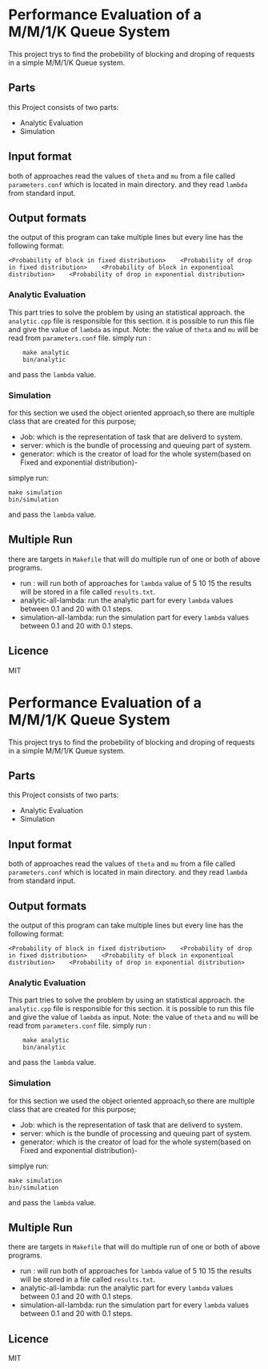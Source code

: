 # Performance Evaluation of a M/M/1/K Queue System
This project trys to find the probebility of blocking and droping of requests in a simple M/M/1/K Queue system.

## Parts
this Project consists of two parts:
- Analytic Evaluation
- Simulation

## Input format
both of approaches read the values of `theta` and `mu` from a file called `parameters.conf` which is located in main directory. and they read `lambda` from standard input.

## Output formats
the output of this program can take multiple lines but every line has the following format:
```
<Probability of block in fixed distribution>    <Probability of drop in fixed distribution>    <Probability of block in exponentioal distribution>    <Probability of drop in exponential distribution>
```

### Analytic Evaluation
This part tries to solve the problem by using an statistical approach. the `analytic.cpp` file is responsible for this section. it is possible to run this file and give the value of `lambda` as input.
Note: the value of `theta` and `mu` will be read from `parameters.conf` file.
simply run :
```
    make analytic
    bin/analytic
```
and pass the `lambda` value.

### Simulation
for this section we used the object oriented approach,so there are multiple class that are created for this purpose;
- Job: which is the representation of task that are deliverd to system.
- server: which is the bundle of processing and queuing part of system.
- generator: which is the creator of load for the whole system(based on Fixed and exponential distribution)- 

simplye run:
```
make simulation
bin/simulation
```
and pass the `lambda` value.

## Multiple Run
there are targets in `Makefile` that will do multiple run of one or both of above programs.
- run : will run both of approaches for `lambda` value of 5 10 15 the results will be stored in a file called `results.txt`.
- analytic-all-lambda: run the analytic part for every `lambda` values between 0.1 and 20 with 0.1 steps.
- simulation-all-lambda: run the simulation part for every `lambda` values between 0.1 and 20 with 0.1 steps.

## Licence
MIT
# Performance Evaluation of a M/M/1/K Queue System
This project trys to find the probebility of blocking and droping of requests in a simple M/M/1/K Queue system.

## Parts
this Project consists of two parts:
- Analytic Evaluation
- Simulation

## Input format
both of approaches read the values of `theta` and `mu` from a file called `parameters.conf` which is located in main directory. and they read `lambda` from standard input.

## Output formats
the output of this program can take multiple lines but every line has the following format:
```
<Probability of block in fixed distribution>    <Probability of drop in fixed distribution>    <Probability of block in exponentioal distribution>    <Probability of drop in exponential distribution>
```

### Analytic Evaluation
This part tries to solve the problem by using an statistical approach. the `analytic.cpp` file is responsible for this section. it is possible to run this file and give the value of `lambda` as input.
Note: the value of `theta` and `mu` will be read from `parameters.conf` file.
simply run :
```
    make analytic
    bin/analytic
```
and pass the `lambda` value.

### Simulation
for this section we used the object oriented approach,so there are multiple class that are created for this purpose;
- Job: which is the representation of task that are deliverd to system.
- server: which is the bundle of processing and queuing part of system.
- generator: which is the creator of load for the whole system(based on Fixed and exponential distribution)- 

simplye run:
```
make simulation
bin/simulation
```
and pass the `lambda` value.

## Multiple Run
there are targets in `Makefile` that will do multiple run of one or both of above programs.
- run : will run both of approaches for `lambda` value of 5 10 15 the results will be stored in a file called `results.txt`.
- analytic-all-lambda: run the analytic part for every `lambda` values between 0.1 and 20 with 0.1 steps.
- simulation-all-lambda: run the simulation part for every `lambda` values between 0.1 and 20 with 0.1 steps.

## Licence
MIT

